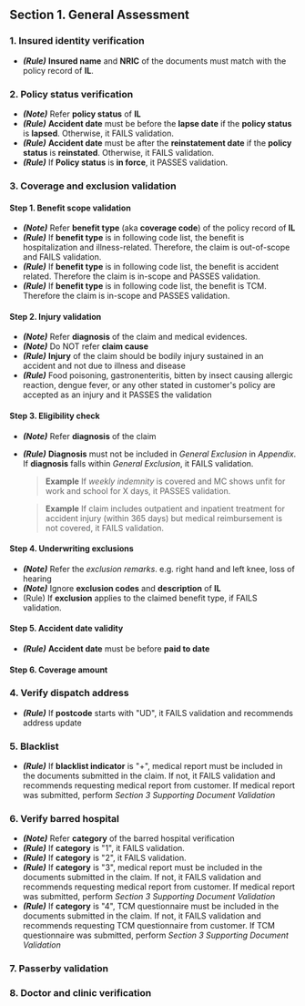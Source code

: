 ## Section 1. General Assessment
### 1. Insured identity verification
* **_(Rule)_** **Insured name** and **NRIC** of the documents must match with the policy record of **IL**.

### 2. Policy status verification
* **_(Note)_** Refer **policy status** of **IL**
* **_(Rule)_** **Accident date** must be before the **lapse date** if the **policy status** is **lapsed**. Otherwise, it FAILS validation.
* **_(Rule)_** **Accident date** must be after the **reinstatement date** if the **policy status** is **reinstated**. Otherwise, it FAILS validation.
* **_(Rule)_** If **Policy status** is **in force**, it PASSES validation.
         
### 3. Coverage and exclusion validation
#### Step 1. Benefit scope validation
* **_(Note)_** Refer **benefit type** (aka **coverage code**) of the policy record of **IL**
* **_(Rule)_** If **benefit type** is in following code list, the benefit is hospitalization and illness-related. Therefore, the claim is out-of-scope and FAILS validation.
* **_(Rule)_** If **benefit type** is in following code list, the benefit is accident related. Therefore the claim is in-scope and PASSES validation.
* **_(Rule)_** If **benefit type** is in following code list, the benefit is TCM. Therefore the claim is in-scope and PASSES validation.

#### Step 2. Injury validation
* **_(Note)_** Refer **diagnosis** of the claim and medical evidences.
* **_(Note)_** Do NOT refer **claim cause**
* **_(Rule)_** **Injury** of the claim should be bodily injury sustained in an accident and not due to illness and disease
* **_(Rule)_** Food poisoning, gastronenteritis, bitten by insect causing allergic reaction, dengue fever, or any other stated in customer's policy are accepted as an injury and it PASSES the validation

#### Step 3. Eligibility check
* **_(Note)_** Refer **diagnosis** of the claim
* **_(Rule)_** **Diagnosis** must not be included in *General Exclusion* in *Appendix*. If **diagnosis** falls within *General Exclusion*, it FAILS validation. 

  > **Example**
  > If *weekly indemnity* is covered and MC shows unfit for work and school for X days, it PASSES validation.

  > **Example**
  > If claim includes outpatient and inpatient treatment for accident injury (within 365 days) but medical reimbursement is not covered, it FAILS validation.

#### Step 4. Underwriting exclusions
* **_(Note)_** Refer the *exclusion remarks*. e.g. right hand and left knee, loss of hearing
* **_(Note)_** Ignore **exclusion codes** and **description** of **IL**
* (Rule) If **exclusion** applies to the claimed benefit type, if FAILS validation.

#### Step 5. Accident date validity
* **_(Rule)_** **Accident date** must be before **paid to date**

#### Step 6. Coverage amount

### 4. Verify dispatch address
* **_(Rule)_** If **postcode** starts with "UD", it FAILS validation and recommends address update

### 5. Blacklist
* **_(Rule)_** If **blacklist indicator** is "+", medical report must be included in the documents submitted in the claim. If not, it FAILS validation and recommends requesting medical report from customer. If medical report was submitted, perform *Section 3 Supporting Document Validation* 

### 6. Verify barred hospital
* **_(Note)_** Refer **category** of the barred hospital verification
* **_(Rule)_** If **category** is "1", it FAILS validation.
* **_(Rule)_** If **category** is "2", it FAILS validation.
* **_(Rule)_** If **category** is "3", medical report must be included in the documents submitted in the claim. If not, it FAILS validation and recommends requesting medical report from customer. If medical report was submitted, perform *Section 3 Supporting Document Validation* 
* **_(Rule)_** If **category** is "4", TCM questionnaire must be included in the documents submitted in the claim. If not, it FAILS validation and recommends requesting TCM questionnaire from customer. If TCM questionnaire was submitted, perform *Section 3 Supporting Document Validation* 


### 7. Passerby validation
### 8. Doctor and clinic verification
